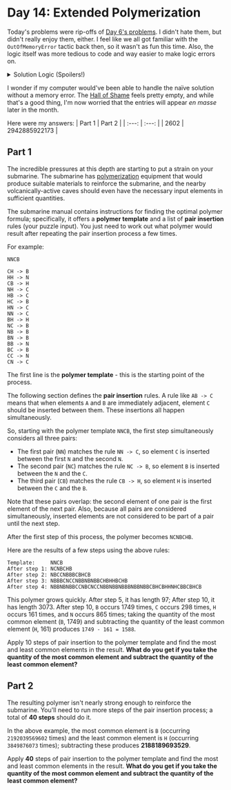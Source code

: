 # Day 14: Extended Polymerization
Today's problems were rip-offs of [Day 6's problems](https://github.com/Daphne-Qin/AdventOfCode2021/tree/main/Problem06). I didn't hate them, but didn't really enjoy them, either. I feel like we all got familiar with the `OutOfMemoryError` tactic back then, so it wasn't as fun this time. Also, the logic itself was more tedious to code and way easier to make logic errors on.

<details>
  <summary>Solution Logic (Spoilers!)</summary>
  Instead of calculating the string itself and iterating, count the number of pairs instead. So for example, if you had `CH -> B` and you had two `CH` pairs, you would then have two `CB` and two `BH` pairs after a step.
  <br><br>
  That's not the bad part, though. The part where you have to calculate the range is where things get tricky. You have to realize that (1) you count each middle character is counted twice and the two outer characters are counted twice minus one times (so in the sample input, `N` and `B` are counted one less time than double), and (2) some pairs have the same character (for example, `NN`). This made the code extremely annoying to debug.
</details>

I wonder if my computer would've been able to handle the naïve solution without a memory error. The [Hall of Shame](https://github.com/Daphne-Qin/AdventOfCode2021#longest-runtimes-hall-of-shame-fame) feels pretty empty, and while that's a good thing, I'm now worried that the entries will appear *en masse* later in the month.

Here were my answers:
| Part 1 | Part 2 |
| :---: | :---: |
| 2602 | 2942885922173 |

## Part 1
The incredible pressures at this depth are starting to put a strain on your submarine. The submarine has [polymerization](https://en.wikipedia.org/wiki/Polymerization) equipment that would produce suitable materials to reinforce the submarine, and the nearby volcanically-active caves should even have the necessary input elements in sufficient quantities.

The submarine manual contains instructions for finding the optimal polymer formula; specifically, it offers a **polymer template** and a list of **pair insertion** rules (your puzzle input). You just need to work out what polymer would result after repeating the pair insertion process a few times.

For example:

```
NNCB

CH -> B
HH -> N
CB -> H
NH -> C
HB -> C
HC -> B
HN -> C
NN -> C
BH -> H
NC -> B
NB -> B
BN -> B
BB -> N
BC -> B
CC -> N
CN -> C
```

The first line is the **polymer template** - this is the starting point of the process.

The following section defines the **pair insertion** rules. A rule like `AB -> C` means that when elements `A` and `B` are immediately adjacent, element `C` should be inserted between them. These insertions all happen simultaneously.

So, starting with the polymer template `NNCB`, the first step simultaneously considers all three pairs:

- The first pair (`NN`) matches the rule `NN -> C`, so element `C` is inserted between the first `N` and the second `N`.
- The second pair (`NC`) matches the rule `NC -> B`, so element `B` is inserted between the `N` and the `C`.
- The third pair (`CB`) matches the rule `CB -> H`, so element `H` is inserted between the `C` and the `B`.

Note that these pairs overlap: the second element of one pair is the first element of the next pair. Also, because all pairs are considered simultaneously, inserted elements are not considered to be part of a pair until the next step.

After the first step of this process, the polymer becomes `NCNBCHB`.

Here are the results of a few steps using the above rules:

```
Template:     NNCB
After step 1: NCNBCHB
After step 2: NBCCNBBBCBHCB
After step 3: NBBBCNCCNBBNBNBBCHBHHBCHB
After step 4: NBBNBNBBCCNBCNCCNBBNBBNBBBNBBNBBCBHCBHHNHCBBCBHCB
```

This polymer grows quickly. After step 5, it has length 97; After step 10, it has length 3073. After step 10, `B` occurs 1749 times, `C` occurs 298 times, `H` occurs 161 times, and `N` occurs 865 times; taking the quantity of the most common element (`B`, 1749) and subtracting the quantity of the least common element (`H`, 161) produces `1749 - 161 = 1588`.

Apply 10 steps of pair insertion to the polymer template and find the most and least common elements in the result. **What do you get if you take the quantity of the most common element and subtract the quantity of the least common element?**

## Part 2
The resulting polymer isn't nearly strong enough to reinforce the submarine. You'll need to run more steps of the pair insertion process; a total of **40 steps** should do it.

In the above example, the most common element is `B` (occurring `2192039569602` times) and the least common element is `H` (occurring `3849876073` times); subtracting these produces **2188189693529**.

Apply **40** steps of pair insertion to the polymer template and find the most and least common elements in the result. **What do you get if you take the quantity of the most common element and subtract the quantity of the least common element?**
